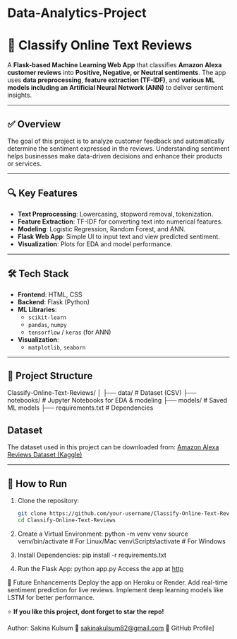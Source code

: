 # Data-Analytics-Project

# 📝 Classify Online Text Reviews

A **Flask-based Machine Learning Web App** that classifies **Amazon Alexa customer reviews** into **Positive, Negative, or Neutral sentiments**. The app uses **data preprocessing**, **feature extraction (TF-IDF)**, and **various ML models including an Artificial Neural Network (ANN)** to deliver sentiment insights.

---

## ✅ Overview
The goal of this project is to analyze customer feedback and automatically determine the sentiment expressed in the reviews. Understanding sentiment helps businesses make data-driven decisions and enhance their products or services.

---

## 🔍 Key Features
- **Text Preprocessing**: Lowercasing, stopword removal, tokenization.
- **Feature Extraction**: TF-IDF for converting text into numerical features.
- **Modeling**: Logistic Regression, Random Forest, and ANN.
- **Flask Web App**: Simple UI to input text and view predicted sentiment.
- **Visualization**: Plots for EDA and model performance.

---

## 🛠️ Tech Stack
- **Frontend**: HTML, CSS
- **Backend**: Flask (Python)
- **ML Libraries**:
  - `scikit-learn`
  - `pandas`, `numpy`
  - `tensorflow` / `keras` (for ANN)
- **Visualization**:
  - `matplotlib`, `seaborn`

---

## 📂 Project Structure
Classify-Online-Text-Reviews/
│
├── data/ # Dataset (CSV)
├── notebooks/ # Jupyter Notebooks for EDA & modeling
├── models/ # Saved ML models
├── requirements.txt # Dependencies

## Dataset
The dataset used in this project can be downloaded from:
[Amazon Alexa Reviews Dataset (Kaggle)](https://www.kaggle.com/)

---

## 🚀 How to Run
1. Clone the repository:
   ```bash
   git clone https://github.com/your-username/Classify-Online-Text-Reviews.git
   cd Classify-Online-Text-Reviews
2. Create a Virtual Environment:
                                  python -m venv venv
                                  source venv/bin/activate  # For Linux/Mac
                                  venv\Scripts\activate     # For Windows
                                  
3. Install Dependencies:   pip install -r requirements.txt
4. Run the Flask App:  python app.py
                       Access the app at [http](http://127.0.0.1:5000/)

📌 Future Enhancements
Deploy the app on Heroku or Render.
Add real-time sentiment prediction for live reviews.
Implement deep learning models like LSTM for better performance.

⭐ **If you like this project, dont forget to star the repo!**


Author:
Sakina Kulsum
📧 sakinakulsum82@gmail.com
🔗 GitHub Profile]


